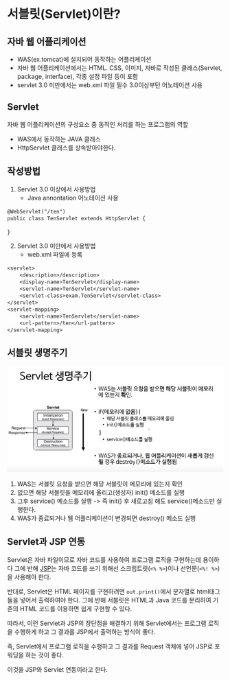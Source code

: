 # 서블릿(Servlet)이란?

## 자바 웹 어플리케이션

- WAS(ex.tomcat)에 설치되어 동작하는 어플리케이션
- 자바 웹 어플리케이션에서는 HTML. CSS, 이미지, 자바로 작성된 클래스(Servlet, package, interface), 각종 설정 파일 등이 포함
- servlet 3.0 미만에서는 web.xml 파일 필수 3.0이상부턴 어노테이션 사용

## Servlet

자바 웹 어플리케이션의 구성요소 중 동적인 처리를 하는 프로그램의 역할

- WAS에서 동작하는 JAVA 클래스
- HttpServlet 클래스를 상속받아야한다.

## 작성방법

1. Servlet 3.0 이상에서 사용방법
   - Java annontation 어노테이션 사용

```
@WebServlet("/ten")
public class TenServlet extends HttpServlet {

}
```

2. Servlet 3.0 미만에서 사용방법
   - web.xml 파일에 등록

```
<servlet>
    <description>/description>
    <display-name>TenServlet</display-name>
    <servlet-name>TenServlet</servlet-name>
    <servlet-class>exam.TenServlet</servlet-class>
</servlet>
<servlet-mapping>
    <servlet-name>TenServlet</servlet-name>
    <url-pattern>/ten</url-pattern>
</servlet-mapping>
```

## 서블릿 생명주기

![서블릿 생명주기](/picture/Servlet생명주기.JPG)

1. WAS는 서블릿 요청을 받으면 해당 서블릿이 메모리에 있는지 확인
2. 없으면 해당 서블릿을 메모리에 올리고(생성자) init() 메소드를 실행
3. 그후 service() 메소드를 실행 -> 즉 init() 후 새로고침 해도 service()메소드만 실행한다.
4. WAS가 종료되거나 웹 어플리케이션이 변경되면 destroy() 메소드 실행

## Servlet과 JSP 연동

Servlet은 자바 파일이므로 자바 코드를 사용하여 프로그램 로직을 구현하는데 용이하다 그에 반해 [JSP](https://github.com/dnwlsrla40/INFO_Repo/blob/master/JSP.md)는 자바 코드를 쓰기 위해선 스크립트릿(`<% %>`)이나 선언문(`<%! %>`)을 사용해야 한다.

반대로, Servlet은 HTML 페이지를 구현하려면 `out.print()`에서 문자열로 html태그 들을 넣어서 출력하여야 한다. 그에 반해 서블릿은 HTML과 Java 코드를 분리하여 기존의 HTML 코드를 이용하면 쉽게 구현할 수 있다.

따라서, 이런 Servlet과 JSP의 장단점을 해결하기 위해 Servlet에서는 프로그램 로직을 수행하게 하고 그 결과를 JSP에서 출력하는 방식이 좋다.

즉, Servlet에서 프로그램 로직을 수행하고 그 결과를 Request 객체에 넣어 JSP로 포워딩을 하는 것이 좋다.

이것을 JSP와 Servlet 연동이라고 한다.